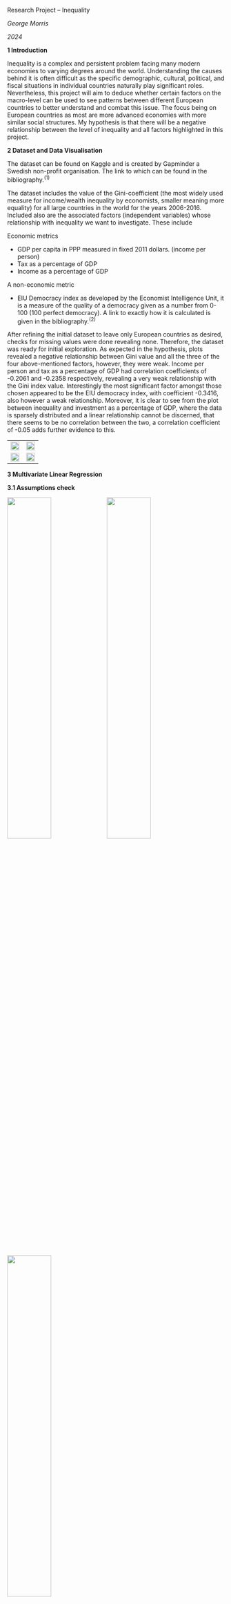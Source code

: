 ﻿Research Project – Inequality

*George Morris*

*2024*

**1  Introduction**	 	

Inequality is a complex and persistent problem facing many modern economies to varying degrees around the world. Understanding the causes behind it is often difficult as the specific demographic, cultural, political, and fiscal situations in individual countries naturally play significant roles. Nevertheless, this project will aim to deduce whether certain factors on the macro-level can be used to see patterns between different European countries to better understand and combat this issue. The focus being on European countries as most are more advanced economies with more similar social structures. My hypothesis is that there will be a negative relationship between the level of inequality and all factors highlighted in this project. 

**2  Dataset and Data Visualisation** 

The dataset can be found on Kaggle and is created by Gapminder a Swedish non-profit organisation. The link to which can be found in the bibliography.<sup>(1)</sup> 

The dataset includes the value of the Gini-coefficient (the most widely used measure for income/wealth inequality by economists, smaller meaning more equality) for all large countries in the world for the years 2006-2016. Included also are the associated factors (independent variables) whose relationship with inequality we want to investigate. These include 

Economic metrics 

- GDP per capita in PPP measured in fixed 2011 dollars. (income per person)
- Tax as a percentage of GDP 
- Income as a percentage of GDP

A non-economic metric 

- EIU Democracy index as developed by the Economist Intelligence Unit, it is a measure of the quality of a democracy given as a number from 0-100 (100 perfect democracy). A link to exactly how it is calculated is given in the bibliography.<sup>(2)</sup>

After refining the initial dataset to leave only European countries as desired, checks for missing values were done revealing none. Therefore, the dataset was ready for initial exploration. As expected in the hypothesis, plots revealed a negative relationship between Gini value and all the  three of the four above-mentioned factors, however, they were weak. Income per person and tax as a percentage of GDP had correlation coefficients of -0.2061 and -0.2358 respectively, revealing a very weak relationship with the Gini index value. Interestingly the most significant factor amongst those chosen appeared to be the EIU democracy index, with coefficient -0.3416, also however a weak relationship. Moreover, it is clear to see from the plot between inequality and investment as a percentage of GDP, where the data is sparsely distributed and a linear relationship cannot be discerned, that there seems to be no correlation between the two, a correlation coefficient of -0.05 adds further evidence to this. 


<table>
  <tr>
    <td><img src="README_files/Aspose.Words.4fe3c2f4-e83f-4573-af6d-76ee9d0c6b43.001.png" width="100%"></td>
    <td><img src="README_files/Aspose.Words.4fe3c2f4-e83f-4573-af6d-76ee9d0c6b43.002.png" width="100%"></td>
  </tr>
  <tr>
    <td><img src="README_files/Aspose.Words.4fe3c2f4-e83f-4573-af6d-76ee9d0c6b43.003.png" width="100%"></td>
    <td><img src="README_files/Aspose.Words.4fe3c2f4-e83f-4573-af6d-76ee9d0c6b43.004.png" width="100%"></td>
  </tr>
</table>


**3  Multivariate Linear Regression** 

**3.1 Assumptions check** 


<img src="README_files/Aspose.Words.4fe3c2f4-e83f-4573-af6d-76ee9d0c6b43.005.png" width="45%">

<img src="README_files/Aspose.Words.4fe3c2f4-e83f-4573-af6d-76ee9d0c6b43.006.png" width="45%">

<img src="README_files/Aspose.Words.4fe3c2f4-e83f-4573-af6d-76ee9d0c6b43.007.png" width="45%">


Nevertheless, we will proceed with the multivariate linear regression to discern the relationship between the level of inequality in a European country for a certain year and the respective values of all four of the above-mentioned metrics (explanatory variables). Before discussing the results of the regression, we must verify that our assumptions for a linear model are met, namely normality and homoscedasticity of the residuals. A QQ-plot showed the data fitting the diagonal line well and the histogram also suggested normality, with a successful Shapiro-Wilk test further supporting this claim. However, the plot of residual values against fitted values suggests that the variance of the residuals may not be constant, and a Breusch-Pagan test gives a p-value below 0.05 significance level of 2.2x10<sup>-16</sup> meaning that there is statistically significant evidence to reject the assumption that the residuals are homoscedastic. Given the size of the dataset (426 data points) and potential interaction effects this is perhaps not completely unsurprising however it is certainly a significant limitation of this model and must be considered in our conclusions. Moreover, this hints that the model may be suffering from overfitting.

**3.2 Model Analysis** 

Now onto interpreting the results of the regression itself. Given the size of the model we begin by considering the adjusted R-squared value which is very low. Indeed, the model conveys that only 16% of the variance of the Gini coefficient is explained by the factors highlighted in this project. Evidence of either a weak relationship or no linear relationship at all. However, more positively the small difference (0.008) between the R-squared and adjusted R-squared which penalises larger models suggests that the model is in fact not suffering from overfitting. In addition, we see that all of the explanatory variables were statistically significant (at level 0.05) the exception being income per person (GDP per capita). The p-value due to the F-statistic also conveyed that the model had some relevance even if it is weak, with a value of 4.094x10<sup>-16</sup>.



<img src="README_files/Aspose.Words.4fe3c2f4-e83f-4573-af6d-76ee9d0c6b43.008.png" width="45%">









**4  Hypothesis Test** 

**4.1 Test Selection**

This project focused on European countries to investigate inequality. This was done to better isolate the four factors chosen in this study and therefore better investigate their relationship with inequality, as European economies tend to be at a similar level of advancement and are more similar politically and culturally. This begs the question therefore if there is a difference between the mean level of inequality in Europe and the rest of the world. At first thought, a two-sampled t-test seems the correct choice. However, the assumptions required for the test, normality of the data and the same variance of both sets of data, do not hold in this case. This can be seen from QQ-plots which do not fit the diagonal well and the very large difference in the variance between the two samples (65.5320 for the rest of the world and 16.2197 for Europe). 

Therefore, an asymptotic t-test should be employed – as both samples are sufficiently large, 808 and 426 data points, the test statistic can be well-approximated by a normal distribution. 


<img src="README_files/Aspose.Words.4fe3c2f4-e83f-4573-af6d-76ee9d0c6b43.009.png" width="45%">

<img src="README_files/Aspose.Words.4fe3c2f4-e83f-4573-af6d-76ee9d0c6b43.010.png" width="45%">







**4.2 Asymptotic t-test**

Proceeding with the asymptotic t-test we want to see if there is a difference between the level of inequality in Europe and the rest of the world. We therefore employ a two tailed test; our hypothesis is as follows:



![](Aspose.Words.4fe3c2f4-e83f-4573-af6d-76ee9d0c6b43.011.png)

Where μ and ν are the means of Gini index value of countries in the rest of the world and Europe respectively. 

The test revealed a test statistic t = 28.525 with p-value 2.2x10<sup>-16</sup> and we reject the null hypothesis. There statistically significant evidence that the level of inequality in Europe is different to the rest of the world, in fact it is much lower. 

**5 Conclusion** 

There are a number of conclusions that can be drawn from this statistical analysis. First, as hypothesised there was indeed a negative relationship between the level of inequality and three of the four metrics identified as explanatory variables in this analysis, the exception being with Investment as a percentage of GDP where there was no correlation. This negative relationship was however much weaker than anticipated, as shown by the very small adjusted R-squared value for the linear model. It is likely that other hard to quantify social, demographic, cultural and political factors not included in this analysis are of great importance. Nevertheless, the model does suggest that some relationship can be discerned, especially the link between the strength of democracy in a county and its level of inequality. The reliability of these results must however be taken into consideration. Analysis of the residuals in the multilinear model revealed that their variance was not constant (heteroscedasticity) which is a clear limitation of the model. Moreover, the dataset only investigates the years 2006-2016, a more stringent analysis of inequality should be more up to date and at least include data covering the coronavirus pandemic as an increase in inequality was witnessed in much of the western world in its aftermath. 

To Further explore the dataset, one could investigate how the level of inequality on average changed during this period or also extend the linear model to the entire world. 
















Bibliography

` `- (1) <https://www.kaggle.com/datasets/psterk/income-inequality>

` `- (2) <https://docs.google.com/spreadsheets/d/1d0noZrwAWxNBTDSfDgG06_aLGWUz4R6fgDhRaUZbDzE/edit#gid=935776888>

` `- Fetsje Bijma, Marianne Jonker, Aad van der Vaart, Inleiding in de statistiek. Epsilon Uitgaven, 2016









